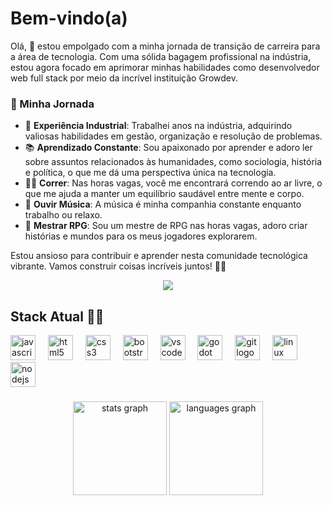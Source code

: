 
<h1 align="left">Bem-vindo(a)</h1>

<p align="left"> 
Olá, 👋 estou empolgado com a minha jornada de transição de carreira para a área de tecnologia. Com uma sólida bagagem profissional na indústria, estou agora focado em aprimorar minhas habilidades como desenvolvedor web full stack por meio da incrível instituição Growdev.

### 🚀 Minha Jornada

- 💼 **Experiência Industrial**: Trabalhei anos na indústria, adquirindo valiosas habilidades em gestão, organização e resolução de problemas.
- 📚 **Aprendizado Constante**: Sou apaixonado por aprender e adoro ler sobre assuntos relacionados às humanidades, como sociologia, história e política, o que me dá uma perspectiva única na tecnologia.
- 🏃‍♂️ **Correr**: Nas horas vagas, você me encontrará correndo ao ar livre, o que me ajuda a manter um equilíbrio saudável entre mente e corpo.
- 🎵 **Ouvir Música**: A música é minha companhia constante enquanto trabalho ou relaxo.
- 🎲 **Mestrar RPG**: Sou um mestre de RPG nas horas vagas, adoro criar histórias e mundos para os meus jogadores explorarem.

Estou ansioso para contribuir e aprender nesta comunidade tecnológica vibrante. Vamos construir coisas incríveis juntos! 🚀✨
</p>

<div align="center">
  <img src="https://profile-counter.glitch.me/odiegosilva1/count.svg?"/>
</div>

<h2 align="left">Stack Atual 👨‍💻</h2>

<div align="left">
  <img src="https://cdn.jsdelivr.net/gh/devicons/devicon/icons/javascript/javascript-original.svg" height="40" alt="javascript logo"  />
  <img width="12" />
  <img src="https://cdn.jsdelivr.net/gh/devicons/devicon/icons/html5/html5-original.svg" height="40" alt="html5 logo"  />
  <img width="12" />
  <img src="https://cdn.jsdelivr.net/gh/devicons/devicon/icons/css3/css3-original.svg" height="40" alt="css3 logo"  />
  <img width="12" />
  <img src="https://cdn.jsdelivr.net/gh/devicons/devicon/icons/bootstrap/bootstrap-original.svg" height="40" alt="bootstrap logo"  />
  <img width="12" /
   <img width="12">
  <img src="https://cdn.jsdelivr.net/gh/devicons/devicon/icons/vscode/vscode-original.svg" height="40" alt="vscode logo"  />
  <img width="12" />
  <img src="https://cdn.jsdelivr.net/gh/devicons/devicon/icons/godot/godot-original.svg" height="40" alt="godot logo"  />
  <img width="12" />
  <img src="https://cdn.jsdelivr.net/gh/devicons/devicon/icons/git/git-original.svg" height="40" alt="git logo"  />
  <img width="12" />
  <img src="https://cdn.jsdelivr.net/gh/devicons/devicon/icons/linux/linux-original.svg" height="40" alt="linux logo"  />
  <img width="12" />
  <img src="https://cdn.jsdelivr.net/gh/devicons/devicon/icons/nodejs/nodejs-original.svg" height="40" alt="nodejs logo"  />
</div>

###
<div align="center">
  <img src="https://github-readme-stats.vercel.app/api?username=odiegosilva1&hide_title=false&hide_rank=false&show_icons=true&include_all_commits=true&count_private=true&disable_animations=false&theme=dracula&locale=en&hide_border=false&order=1" height="150" alt="stats graph"  />
  <img src="https://github-readme-stats.vercel.app/api/top-langs?username=odiegosilva1&locale=en&hide_title=false&layout=compact&card_width=320&langs_count=5&theme=dracula&hide_border=false&order=2" height="150" alt="languages graph"  />
</div> 


